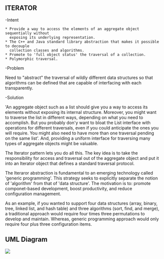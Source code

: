 ITERATOR
--------

-Intent

    * Provide a way to access the elements of an aggregate object sequentially without
      exposing its underlying representation.
    * The C++ and Java standard library abstraction that makes it possible to decouple
      collection classes and algorithms.
    * Promote to 'full object status' the traversal of a collection.
    * Polymorphic traversal. 
    
-Problem

   Need to "abstract" the traversal of wildly different data structures so that 
   algorithms can be defined that are capable of interfacing with each transparently.
    
-Solution

   'An aggregate object such as a list should give you a way to access its elements
   without exposing its internal structure. Moreover, you might want to traverse the
   list in different ways, depending on what you need to accomplish. But you probably
   don'y want to  bloat the List interface with operations for different traversals,
   even if you could anticipate the ones you will require. You might also need to have
   more than one traversal pending on the same list'. And, providing a uniform interface
   for traversing many types of aggregate objects might be valuable. 
    
   The Iterator pattern lets you do all this. The key idea is to take the responsibility
   for access and traversal out of the aggregate object and put it into an Iterator
   object that defines a standard traversal protocol.
    
   The Iteraror abstraction is fundamental to an emerging technology called 'generic
   programming'. This strategy seeks to explicitly separate the notion of 'algorithm'
   from that of 'data structure'. The motivation is to: promote componet-based
   development, boost productivity, and reduce configuration management. 
    
   As an example, if you wanted to support four  data structures (array, binary, tree,
   linked list, and hash table) and three algorithms (sort, find, and merge),
   a traditional approach would require four times three permutations to develop and
   maintain. Whereas, generic programming approach would only require four plus three
   configuration items. 
   
UML Diagram
-----------
![](../screenshots/iterator)   
    